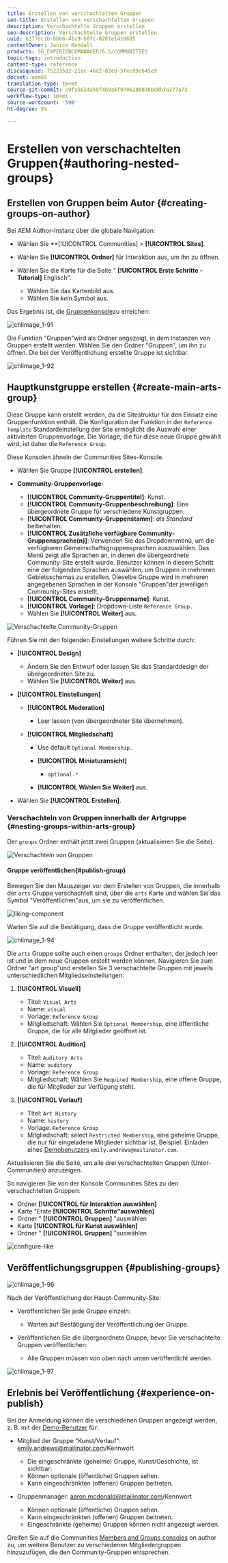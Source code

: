 ```yaml
---
title: Erstellen von verschachtelten Gruppen
seo-title: Erstellen von verschachtelten Gruppen
description: Verschachtelte Gruppen erstellen
seo-description: Verschachtelte Gruppen erstellen
uuid: b377dc1b-bbb6-41c9-b0fc-8281e1410685
contentOwner: Janice Kendall
products: SG_EXPERIENCEMANAGER/6.5/COMMUNITIES
topic-tags: introduction
content-type: reference
discoiquuid: 752235d2-21ac-46d2-82ed-5fec09c645e9
docset: aem65
translation-type: tm+mt
source-git-commit: c9fa5624a59f4b9a6f970628b03bbd8b7a277a73
workflow-type: tm+mt
source-wordcount: '590'
ht-degree: 5%

---
```



# Erstellen von verschachtelten Gruppen{#authoring-nested-groups}

## Erstellen von Gruppen beim Autor {#creating-groups-on-author}

Bei AEM Author-Instanz über die globale Navigation:

* Wählen Sie **[!UICONTROL Communities] > **[!UICONTROL Sites]**.
* Wählen Sie **[!UICONTROL Ordner]** für Interaktion aus, um ihn zu öffnen.
* Wählen Sie die Karte für die Seite &quot; **[!UICONTROL Erste Schritte - Tutorial]** Englisch&quot;.

   * Wählen Sie das Kartenbild aus.
   * Wählen Sie *kein* Symbol aus.

Das Ergebnis ist, die [Gruppenkonsole](/help/communities/groups.md)zu erreichen:

![chlimage_1-91](assets/chlimage_1-91.png)

Die Funktion &quot;Gruppen&quot;wird als Ordner angezeigt, in dem Instanzen von Gruppen erstellt werden. Wählen Sie den Ordner &quot;Gruppen&quot;, um ihn zu öffnen. Die bei der Veröffentlichung erstellte Gruppe ist sichtbar.

![chlimage_1-92](assets/chlimage_1-92.png)

## Hauptkunstgruppe erstellen {#create-main-arts-group}

Diese Gruppe kann erstellt werden, da die Sitestruktur für den Einsatz eine Gruppenfunktion enthält. Die Konfiguration der Funktion in der `Reference Template` Standardeinstellung der Site ermöglicht die Auswahl einer aktivierten Gruppenvorlage. Die Vorlage, die für diese neue Gruppe gewählt wird, ist daher die `Reference Group`.

Diese Konsolen ähneln der Communities Sites-Konsole.

* Wählen Sie Gruppe **[!UICONTROL erstellen]**.

* **Community-Gruppenvorlage**:

   * **[!UICONTROL Community-Gruppentitel]**: Kunst.
   * **[!UICONTROL Community-Gruppenbeschreibung]**: Eine übergeordnete Gruppe für verschiedene Kunstgruppen.
   * **[!UICONTROL Community-Gruppenstamm]**: *als Standard* beibehalten.
   * **[!UICONTROL Zusätzliche verfügbare Community-Gruppensprache(n)]**: Verwenden Sie das Dropdownmenü, um die verfügbaren Gemeinschaftsgruppensprachen auszuwählen. Das Menü zeigt alle Sprachen an, in denen die übergeordnete Community-Site erstellt wurde. Benutzer können in diesem Schritt eine der folgenden Sprachen auswählen, um Gruppen in mehreren Gebietsschemas zu erstellen. Dieselbe Gruppe wird in mehreren angegebenen Sprachen in der Konsole &quot;Gruppen&quot;der jeweiligen Community-Sites erstellt.
   * **[!UICONTROL Community-Gruppenname]**: Kunst.
   * **[!UICONTROL Vorlage]**: Dropdown-Liste `Reference Group.`
   * Wählen Sie **[!UICONTROL Weiter]** aus.

![Verschachtelte Community-Gruppen](assets/parent-to-nestedgroup.png)

Führen Sie mit den folgenden Einstellungen weitere Schritte durch:

* **[!UICONTROL Design]**

   * Ändern Sie den Entwurf oder lassen Sie das Standarddesign der übergeordneten Site zu.
   * Wählen Sie **[!UICONTROL Weiter]** aus.

* **[!UICONTROL Einstellungen]**

   * **[!UICONTROL Moderation]**

      * Leer lassen (von übergeordneter Site übernehmen).
   * **[!UICONTROL Mitgliedschaft]**

      * Use default `Optional Membership.`

      * **[!UICONTROL Miniaturansicht]**
         * `optional.*`
      * **[!UICONTROL Wählen Sie Weiter]** aus.



* Wählen Sie **[!UICONTROL Erstellen]**.

### Verschachteln von Gruppen innerhalb der Artgruppe {#nesting-groups-within-arts-group}

Der `groups` Ordner enthält jetzt zwei Gruppen (aktualisieren Sie die Seite).

![Verschachteln von Gruppen](assets/create-community-group.png)

####  Gruppe veröffentlichen{#publish-group}

Bewegen Sie den Mauszeiger vor dem Erstellen von Gruppen, die innerhalb der `arts` Gruppe verschachtelt sind, über die `arts` Karte und wählen Sie das Symbol &quot;Veröffentlichen&quot;aus, um sie zu veröffentlichen.

![liking-component](assets/liking-component.png)

Warten Sie auf die Bestätigung, dass die Gruppe veröffentlicht wurde.

![chlimage_1-94](assets/chlimage_1-94.png)

Die `arts` Gruppe sollte auch einen `groups` Ordner enthalten, der jedoch leer ist und in dem neue Gruppen erstellt werden können. Navigieren Sie zum Ordner &quot;art group&quot;und erstellen Sie 3 verschachtelte Gruppen mit jeweils unterschiedlichen Mitgliedseinstellungen:

1. **[!UICONTROL Visuell]**

   * Titel: `Visual Arts`
   * Name: `visual`
   * Vorlage: `Reference Group`
   * Mitgliedschaft: Wählen Sie `Optional Membership`, eine öffentliche Gruppe, die für alle Mitglieder geöffnet ist.

1. **[!UICONTROL Audition]**

   * Titel: `Auditory Arts`
   * Name: `auditory`
   * Vorlage: `Reference Group`
   * Mitgliedschaft: Wählen Sie `Required Membership`, eine offene Gruppe, die für Mitglieder zur Verfügung steht.

1. **[!UICONTROL Verlauf]**

   * Titel: `Art History`
   * Name: `history`
   * Vorlage: `Reference Group`
   * Mitgliedschaft: select `Restricted Membership`, eine geheime Gruppe, die nur für eingeladene Mitglieder sichtbar ist. Beispiel: Einladen eines [Demobenutzers](/help/communities/tutorials.md#demo-users) `emily.andrews@mailinator.com`.

Aktualisieren Sie die Seite, um alle drei verschachtelten Gruppen (Unter-Communities) anzuzeigen.

So navigieren Sie von der Konsole Communities Sites zu den verschachtelten Gruppen:

* Ordner **[!UICONTROL für Interaktion auswählen]**
* Karte &quot;Erste **[!UICONTROL Schritte&quot;auswählen]**
* Ordner &quot; **[!UICONTROL Gruppen]** &quot;auswählen
* Karte **[!UICONTROL für Kunst auswählen]**
* Ordner &quot; **[!UICONTROL Gruppen]** &quot;auswählen

![configure-like](assets/configure-liking.png)

## Veröffentlichungsgruppen {#publishing-groups}

![chlimage_1-96](assets/chlimage_1-96.png)

Nach der Veröffentlichung der Haupt-Community-Site:

* Veröffentlichen Sie jede Gruppe einzeln:

   * Warten auf Bestätigung der Veröffentlichung der Gruppe.

* Veröffentlichen Sie die übergeordnete Gruppe, bevor Sie verschachtelte Gruppen veröffentlichen:

   * Alle Gruppen müssen von oben nach unten veröffentlicht werden.

![chlimage_1-97](assets/chlimage_1-97.png)

## Erlebnis bei Veröffentlichung {#experience-on-publish}

Bei der Anmeldung können die verschiedenen Gruppen angezeigt werden, z. B. mit der [Demo-Benutzer](/help/communities/tutorials.md#demo-users) für:

* Mitglied der Gruppe &quot;Kunst/Verlauf&quot;: emily.andrews@mailinator.com/Kennwort
   * Die eingeschränkte (geheime) Gruppe, Kunst/Geschichte, ist sichtbar:
   * Können optionale (öffentliche) Gruppen sehen.
   * Kann eingeschränkten (offenen) Gruppen beitreten.

* Gruppenmanager: aaron.mcdonald@mailinator.com/Kennwort

   * Können optionale (öffentliche) Gruppen sehen.
   * Kann eingeschränkten (offenen) Gruppen beitreten.
   * Eingeschränkte (geheime) Gruppen können nicht angezeigt werden.

Greifen Sie auf die Communities [Members and Groups consoles](/help/communities/members.md) on author zu, um weitere Benutzer zu verschiedenen Mitgliedergruppen hinzuzufügen, die den Community-Gruppen entsprechen.

